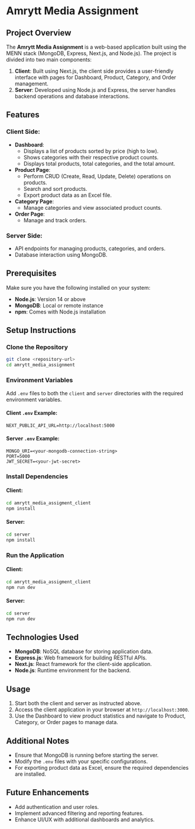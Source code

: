 # Amrytt Media Assignment

## Project Overview
The **Amrytt Media Assignment** is a web-based application built using the MENN stack (MongoDB, Express, Next.js, and Node.js). The project is divided into two main components:

1. **Client**: Built using Next.js, the client side provides a user-friendly interface with pages for Dashboard, Product, Category, and Order management.
2. **Server**: Developed using Node.js and Express, the server handles backend operations and database interactions.

## Features
### Client Side:
- **Dashboard**:
  - Displays a list of products sorted by price (high to low).
  - Shows categories with their respective product counts.
  - Displays total products, total categories, and the total amount.
- **Product Page**:
  - Perform CRUD (Create, Read, Update, Delete) operations on products.
  - Search and sort products.
  - Export product data as an Excel file.
- **Category Page**:
  - Manage categories and view associated product counts.
- **Order Page**:
  - Manage and track orders.

### Server Side:
- API endpoints for managing products, categories, and orders.
- Database interaction using MongoDB.

## Prerequisites
Make sure you have the following installed on your system:
- **Node.js**: Version 14 or above
- **MongoDB**: Local or remote instance
- **npm**: Comes with Node.js installation

## Setup Instructions

### Clone the Repository
```bash
git clone <repository-url>
cd amrytt_media_assignment
```

### Environment Variables
Add `.env` files to both the `client` and `server` directories with the required environment variables.

#### Client `.env` Example:
```
NEXT_PUBLIC_API_URL=http://localhost:5000
```

#### Server `.env` Example:
```
MONGO_URI=<your-mongodb-connection-string>
PORT=5000
JWT_SECRET=<your-jwt-secret>
```

### Install Dependencies
#### Client:
```bash
cd amrytt_media_assigment_client
npm install
```

#### Server:
```bash
cd server
npm install
```

### Run the Application
#### Client:
```bash
cd amrytt_media_assigment_client
npm run dev
```

#### Server:
```bash
cd server
npm run dev
```

## Technologies Used
- **MongoDB**: NoSQL database for storing application data.
- **Express.js**: Web framework for building RESTful APIs.
- **Next.js**: React framework for the client-side application.
- **Node.js**: Runtime environment for the backend.

## Usage
1. Start both the client and server as instructed above.
2. Access the client application in your browser at `http://localhost:3000`.
3. Use the Dashboard to view product statistics and navigate to Product, Category, or Order pages to manage data.

## Additional Notes
- Ensure that MongoDB is running before starting the server.
- Modify the `.env` files with your specific configurations.
- For exporting product data as Excel, ensure the required dependencies are installed.

## Future Enhancements
- Add authentication and user roles.
- Implement advanced filtering and reporting features.
- Enhance UI/UX with additional dashboards and analytics.


